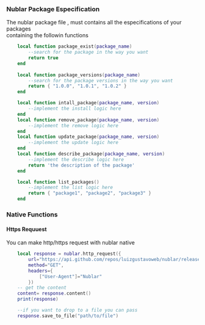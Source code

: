 
### Nublar Package Especification

The nublar package file , must contains all the especifications of your packages  
containing the followin functions 

```lua 
    local function package_exist(package_name)
        --search for the package in the way you want
        return true
    end
    
    local function package_versions(package_name)
        --search for the package versions in the way you want
        return { "1.0.0", "1.0.1", "1.0.2" }
    end

    local function intall_package(package_name, version)
        --implement the install logic here
    end
    local function remove_package(package_name, version)
        --implement the remove logic here
    end
    local function update_package(package_name, version)
        --implement the update logic here
    end
    local function describe_package(package_name, version)
        --implement the describe logic here
        return 'the description of the package'
    end

    local function list_packages()
        --implement the list logic here
        return { "package1", "package2", "package3" }
    end
```

### Native Functions

#### Https Requuest
You can make http/https request with nublar native 
```lua
    local response = nublar.http_request({
        url="https://api.github.com/repos/luizgustavoweb/nublar/releases/latest",
        method="GET",
        headers={
            ["User-Agent"]="Nublar"
        })
    -- get the content
    content= response.content()
    print(response)

    --if you want to drop to a file you can pass 
    response.save_to_file("path/to/file")
```

